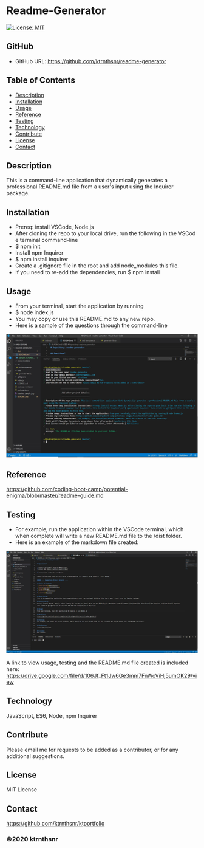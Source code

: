 ﻿# Readme-Generator
[![License: MIT](https://img.shields.io/badge/License-MIT-yellow.svg)](https://opensource.org/licenses/MIT)

## GitHub
* GitHub URL: https://github.com/ktrnthsnr/readme-generator

## Table of Contents
* [Description](#description)
* [Installation](#installation)
* [Usage](#usage)
* [Reference](#reference)
* [Testing](#testing)
* [Technology](#technology)
* [Contribute](#contribute)
* [License](#license)
* [Contact](#contact)

## Description
This is a command-line application that dynamically generates a professional README.md file from a user's input using the Inquirer package.

## Installation
- Prereq: install VSCode, Node.js
- After cloning the repo to your local drive, run the following in the VSCode terminal command-line
- $ npm init
- Install npm Inquirer
- $ npm install inquirer
- Create a .gitignore file in the root and add node_modules this file.
- If you need to re-add the dependencies, run $ npm install

## Usage
* From your terminal, start the application by running 
* $ node index.js
* You may copy or use this README.md to any new repo.
* Here is a sample of the questions through the command-line

![Usage](./readme_usage.jpg "README.md usage")

## Reference
https://github.com/coding-boot-camp/potential-enigma/blob/master/readme-guide.md

## Testing
* For example, run the application within the VSCode terminal, which when complete will write a new README.md file to the /dist folder.
* Here is an example of the markdown file created:

![Test](./readme_sample.jpg "README.md sample")

A link to view usage, testing and the README.md file created is included here:
https://drive.google.com/file/d/106Jf_Ft1Jw6Ge3mm7FnWoViHj5umOK29/view

## Technology
JavaScript, ES6, Node, npm Inquirer

## Contribute
Please email me for requests to be added as a contributor, or for any additional suggestions.

## License
MIT License

## Contact
https://github.com/ktrnthsnr/ktportfolio

### ©️2020 ktrnthsnr
